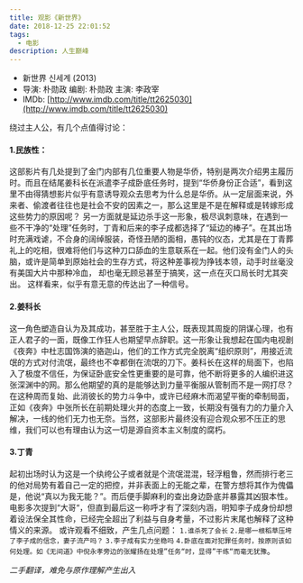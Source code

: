 ```yaml
---
title: 观影《新世界》
date: 2018-12-25 22:01:52
tags:
  - 电影
description: 人生巅峰
---
```

- 新世界 신세계 (2013)
- 导演: 朴勋政 编剧: 朴勋政 主演: 李政宰
- IMDb: [http://www.imdb.com/title/tt2625030](http://www.imdb.com/title/tt2625030)

绕过主人公，有几个点值得讨论：
#### 1.民族性：

这部影片有几处提到了金门内部有几位重要人物是华侨，特别是两次介绍男主履历时。而且在结尾姜科长在派遣李子成卧底任务时，提到“华侨身份正合适”，看到这里不由得猜想影片似乎有意诱导观众去思考为什么总是华侨。从一定层面来说，外来者、偷渡者往往也是社会不安的因素之一，那么这里是不是在解释或是转嫁形成这些势力的原因呢？
另一方面就是延边杀手这一形象，极尽讽刺意味，在遇到一些不干净的“处理”任务时，丁青和后来的李子成都选择了“延边的棒子”。在其出场时充满戏谑，不合身的阔绰服装，奇怪丑陋的面相，愚钝的仪态，尤其是在丁青葬礼上的吃相，很难将他们与这种刀口舔血的生意联系在一起。他们没有金门人的头脑，或许是简单到原始社会的生存方式，将这种差事视为挣钱本领，动手时丝毫没有美国大片中那种冷血， 却也毫无顾忌甚至于搞笑，这一点在灭口局长时尤其突出。
这样看来，似乎有意无意的传达出了一种信号。
#### 2.姜科长
这一角色塑造自认为及其成功，甚至胜于主人公，既表现其周旋的阴谋心理，也有正人君子的一面，既像工作狂人也期望早点辞职。这一形象让我想起在国内电视剧《夜奔》中杜志国饰演的骆迦山，他们的工作方式完全脱离“组织原则”，用接近流氓的方式对付流氓，最终也不幸都倒在流氓的刀下。姜科长在这样的局面下，也陷入了极度不信任，为保证卧底安全性更重要的是可靠，他不断将更多的人编织进这张深渊中的网。那么他期望的真的是能够达到力量平衡服从管制而不是一网打尽？在这种周而复始、此消彼长的势力斗争中，或许已经麻木而渴望平衡的牵制局面，正如《夜奔》中张所长在前期处理火并的态度上一致，长期没有强有力的力量介入解决，一线的他们无力也无奈。当然，这部影片最终没有迎合观众邪不压正的思维，我们可以也有理由认为这一切是源自资本主义制度的腐朽。
#### 3.丁青
起初出场时认为这是一个纨绔公子或者就是个流氓混混，轻浮粗鲁，然而排行老三的他对局势有着自己一定的把控，并非表面上的无能之辈，在警方想将其作为傀儡是，他说“真以为我无能？”。而后便手脚麻利的查出身边卧底并暴露其凶狠本性。
电影多次提到“大哥“，但直到最后这一称呼才有了深刻内涵，明知李子成身份却想着设法保全其性命，已经完全超出了利益与自身考量，不过影片末尾也解释了这种情义的来源。
或许观看不细致，产生几点问题：
`1.谁杀死了会长`
`2.是哪一根稻草压垮了李子成的信念，妻子流产吗？`
`3.李子成有实力坐稳吗`
`4.卧底在面对犯罪任务时，按原则该如何处理。如《无间道》中倪永孝旁边的张耀扬在处理”任务“时，显得”干练“而毫无犹豫`。

*二手翻译，难免与原作理解产生出入*
